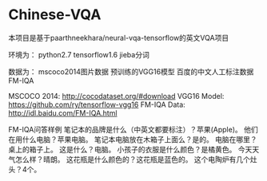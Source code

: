 # Chinese-VQA
本项目是基于paarthneekhara/neural-vqa-tensorflow的英文VQA项目


环境为：
python2.7
tensorflow1.6
jieba分词


数据为：
mscoco2014图片数据
预训练的VGG16模型
百度的中文人工标注数据FM-IQA

MSCOCO 2014: http://cocodataset.org/#download
VGG16 Model: https://github.com/ry/tensorflow-vgg16
FM-IQA Data: http://idl.baidu.com/FM-IQA.html


FM-IQA问答样例
笔记本的品牌是什么（中英文都要标注）？苹果(Apple)。
他们在用什么电脑？苹果电脑。
笔记本电脑放在木箱子上面么？是的。
电脑在哪里？桌上的箱子上。
这是什么？电脑。
小孩子的衣服是什么颜色？是橘黄色。
今天天气怎么样？晴朗。
这花瓶是什么颜色的？这花瓶是蓝色的。
这个电陶炉有几个灶头？4个。
